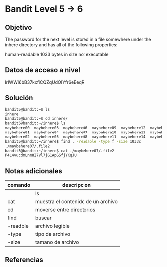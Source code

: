 # Bandit Level 5 → 6

## Objetivo
The password for the next level is stored in a file somewhere under the inhere directory and has all of the following properties:

human-readable
1033 bytes in size
not executable

## Datos de acceso a nivel
lrIWWI6bB37kxfiCQZqUdOIYfr6eEeqR

## Solución
````bash
bandit5@bandit:~$ ls
inhere
bandit5@bandit:~$ cd inhere/
bandit5@bandit:~/inhere$ ls
maybehere00  maybehere03  maybehere06  maybehere09  maybehere12  maybehere15  maybehere18
maybehere01  maybehere04  maybehere07  maybehere10  maybehere13  maybehere16  maybehere19
maybehere02  maybehere05  maybehere08  maybehere11  maybehere14  maybehere17
bandit5@bandit:~/inhere$ find . -readable -type f -size 1033c
./maybehere07/.file2
bandit5@bandit:~/inhere$ cat ./maybehere07/.file2
P4L4vucdmLnm8I7Vl7jG1ApGSfjYKqJU
````

## Notas adicionales
| comando | descripcion |
|------------|-------------|
	| ls |  lista archivos |
| cat | muestra el contenido de un archivo |
| cd | moverse entre directorios |
| find | buscar |
| -readble | archivo legible |
| -type | tipo de archivo |
| -size | tamano de archivo |

## Referencias
